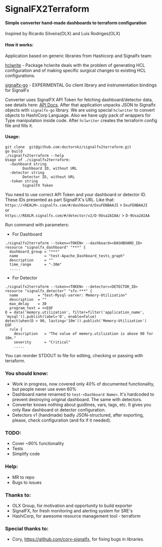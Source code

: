# SignalFX2Terraform 

#### Simple converter hand-made dashboards to terraform configuration
Inspired by Ricardo Silveira(OLX) and Luis Rodriges(OLX)

#### How it works:
Application based on generic libraries from Hashicorp and Signalfx team:

[hclwrite](https://godoc.org/github.com/hashicorp/hcl2/hclwrite) - Package hclwrite deals with the problem of generating HCL configuration and of making specific surgical changes to existing HCL configurations.

[signalfx-go](https://github.com/signalfx/signalfx-go) - EXPERIMENTAL Go client library and instrumentation bindings for SignalFx

Converter uses SignalFX API Token for fetching dashboard/detector data, see details here: [API Docs](https://developers.signalfx.com/basics/basics_overview.html).
After that application unpacks JSON to Signalfx objects with `signalfx-go` library. We are using special `hclwriter` to convert objects to HashiCorp Language. Also we have ugly pack of wrappers for Type manipulation inside code. After `hclwriter` creates the terraform config file and fills it.      
#### Usage:
```
git clone  git@github.com:doctornkz/signalfx2terraform.git
go build 
./signalfx2terraform --help
Usage of ./signalfx2terraform:
  -dashboard string
        Dashboard ID, without URL
  -detector string
        Detector ID, without URL
  -token string
        SignalFX Token
```
You need to use correct API Token and your dashboard or detector ID. These IDs presented as part SignalFX's URL. 
Like that:\
`https://<REALM>.signalfx.com/#/dashboard/DxuFENBAAJI` > `DxuFENBAAJI`\
or\
`https://REALM.signalfx.com/#/detector/v2/D-9Usa2AIAA/` > `D-9Usa2AIAA`

Run command with parameters:
- For Dashboard
```
./signalfx2terraform --token=<TOKEN> --dashboard=<DASHBOARD_ID>
resource "signalfx_dashboard" "***" {
  dashboard_group = "***"
  name            = "test-Apache_Dashboard_tests_graph"
  description     = ""
  time_range      = "-30m"
  .....
```
- For Detector
```
./signalfx2terraform --token=<TOKEN> --detector=<DETECTOR_ID>
resource "signalfx_detector" "sfx-***" {
  name         = "test-Mysql-server: Memory-Utilization"
  description  = ""
  max_delay    = 30
  program_text = <<EOF
D = data('memory.utilization', filter=filter('application_name', 'mysql')).publish(label='D', enable=False)
detect(when(D > 90, lasting='10m')).publish('Memory-Utilization')
EOF
  rule {
    description   = "The value of memory.utilization is above 90 for 10m."
    severity      = "Critical"
    .....
```
You can reorder STDOUT to file for editing, checking or passing with terraform.

### You should know:
 - Work in progress, now covered only 40% of documented functionality, but people never use even 60%
 - Dashboard name renamed to `test-<Dashboard Name>`. It's hardcoded to prevent destroying original dashboard. The same with detectors.
 - Converter knows nothing about guidlines, vars, tags, etc. It gives you only Raw dashboard ot detector configuration.
 - Detectors v1 (handmade) badly JSON-structured, after exporting, please, check configuration (and fix if it needed). 

### TODO: 
 - Cover ~90% functionality
 - Tests 
 - Simplify code

### Help:
 - MR to repo
 - Bugs to issues

### Thanks to:
 - OLX Group, for motivation and opportunity to build exporter
 - SignalFX, for fresh monitoring and alerting system for SRE's
 - HashiCorp, for awesome resource management tool - terraform

### Special thanks to:
 - Cory, https://github.com/cory-signalfx, for fixing bugs in libraries.
